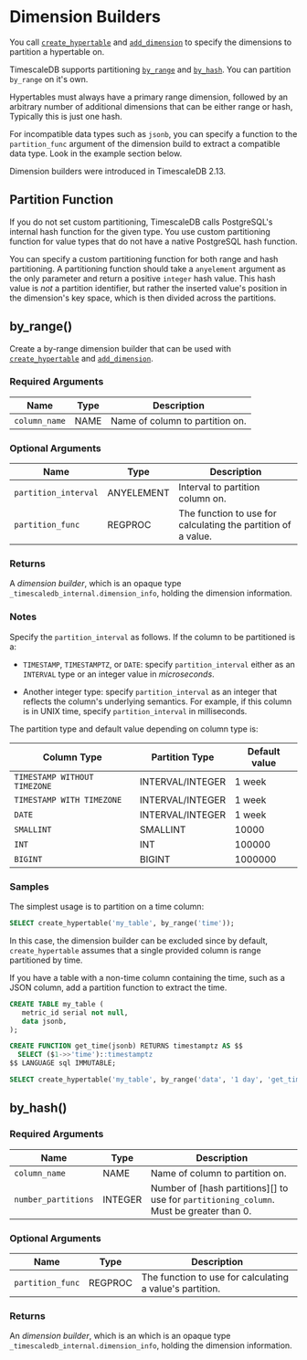 # Dimension Builders

You call [`create_hypertable`][create_hypertable] and [`add_dimension`][add_dimension] to specify the 
dimensions to partition a hypertable on. 

TimescaleDB supports partitioning [`by_range`][by-range] and [`by_hash`][by-hash]. You can partition `by_range` 
on it's own. 

Hypertables must always have a primary range dimension, followed by an arbitrary number of additional 
dimensions that can be either range or hash, Typically this is just one hash.

For incompatible data types such as `jsonb`, you can specify a function to the `partition_func` argument 
of the dimension build to extract a compatible data type. Look in the example section below.

Dimension builders were introduced in TimescaleDB 2.13.

## Partition Function

If you do not set custom partitioning, TimescaleDB calls PostgreSQL's internal hash function for the given type.
You use custom partitioning function for value types that do not have a native PostgreSQL hash
function.

You can specify a custom partitioning function for both
range and hash partitioning. A partitioning function should take a
`anyelement` argument as the only parameter and return a positive
`integer` hash value. This hash value is _not_ a partition identifier, but rather the 
inserted value's position in the dimension's key space, which is then divided across 
the partitions.


## by_range()

Create a by-range dimension builder that can be used with
[`create_hypertable`][create_hypertable] and [`add_dimension`][add_dimension].

### Required Arguments

| Name          | Type | Description                     |
|---------------|------|---------------------------------|
| `column_name` | NAME | Name of column to partition on. |


### Optional Arguments

| Name                 | Type       | Description                                                  |
|----------------------|------------|--------------------------------------------------------------|
| `partition_interval` | ANYELEMENT | Interval to partition column on.                              |
| `partition_func`     | REGPROC    | The function to use for calculating the partition of a value. |
	
### Returns 

A *dimension builder*, which is an opaque type
`_timescaledb_internal.dimension_info`, holding the dimension information.

### Notes

Specify the `partition_interval` as follows. If the column to be partitioned is a:

- `TIMESTAMP`, `TIMESTAMPTZ`, or `DATE`: specify `partition_interval` either as an `INTERVAL` type
  or an integer value in *microseconds*.

- Another integer type: specify `partition_interval` as an integer that reflects the column's 
  underlying semantics. For example, if this column is in UNIX time, specify `partition_interval` in milliseconds.

The partition type and default value depending on column type is:

| Column Type                  | Partition Type   | Default value |
|------------------------------|------------------|---------------|
| `TIMESTAMP WITHOUT TIMEZONE` | INTERVAL/INTEGER | 1 week        |
| `TIMESTAMP WITH TIMEZONE`    | INTERVAL/INTEGER | 1 week        |
| `DATE`                       | INTERVAL/INTEGER | 1 week        |
| `SMALLINT`                   | SMALLINT         | 10000         |
| `INT`                        | INT              | 100000        |
| `BIGINT`                     | BIGINT           | 1000000       |

### Samples

The simplest usage is to partition on a time column:

```sql
SELECT create_hypertable('my_table', by_range('time'));
```

In this case, the dimension builder can be excluded since by default, 
`create_hypertable`  assumes that a single provided column
is range partitioned by time.

If you have a table with a non-time column containing the time, such as 
a JSON column, add a partition function to extract the time. 

```sql
CREATE TABLE my_table (
   metric_id serial not null,
   data jsonb,
);

CREATE FUNCTION get_time(jsonb) RETURNS timestamptz AS $$
  SELECT ($1->>'time')::timestamptz
$$ LANGUAGE sql IMMUTABLE;

SELECT create_hypertable('my_table', by_range('data', '1 day', 'get_time'));
```

## by_hash()

### Required Arguments

| Name                | Type    | Description                                                                             |
|---------------------|---------|-----------------------------------------------------------------------------------------|
| `column_name`       | NAME    | Name of column to partition on.                                                         |
| `number_partitions` | INTEGER | Number of [hash partitions][] to use for `partitioning_column`. Must be greater than 0. |

### Optional Arguments

| Name             | Type    | Description                                              |
|------------------|---------|----------------------------------------------------------|
| `partition_func` | REGPROC | The function to use for calculating a value's partition. |

### Returns 

An *dimension builder*, which is an which is an opaque type
`_timescaledb_internal.dimension_info`, holding the dimension
information.

[create_hypertable]: /api/:currentVersion:/hypertable/create_hypertable/
[add_dimension]: /api/:currentVersion:/hypertable/add_dimension/
[dimension_builders]: /api/:currentVersion://hypertable/dimension_info/
[by-range]: /api/:currentVersion:/hypertable/dimension_info/#by_range
[by-hash]: /api/:currentVersion:/hypertable/dimension_info/#by_hash

